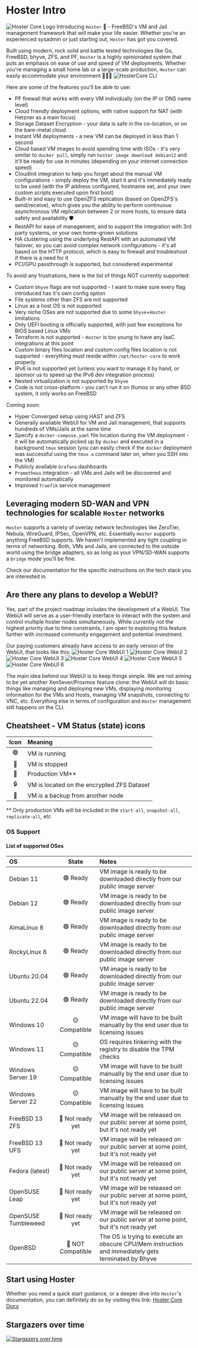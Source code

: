 # Hoster Intro

![Hoster Core Logo](https://github.com/yaroslav-gwit/HosterCore/raw/main/screenshots/hoster-core-cropped.png)
Introducing `Hoster` 🚀 - FreeBSD's VM and Jail management framework that will make your life easier.
Whether you're an experienced sysadmin or just starting out, `Hoster` has got you covered.

Built using modern, rock solid and battle tested technologies like Go, FreeBSD, bhyve, ZFS, and PF, `Hoster` is a highly opinionated system that puts an emphasis on ease of use and speed of VM deployments.
Whether you're managing a small home lab or a large-scale production, `Hoster` can easily accommodate your environment 🧑🏼‍💻
![HosterCore CLI](https://github.com/yaroslav-gwit/HosterCore/raw/main/screenshots/hoster-v03.png)

Here are some of the features you'll be able to use:

- PF firewall that works with every VM individually (on the IP or DNS name level)
- Cloud friendly deployment options, with native support for NAT (with Hetzner as a main focus)
- Storage Dataset Encryption - your data is safe in the co-location, or on the bare-metal cloud
- Instant VM deployments - a new VM can be deployed in less than 1 second
- Cloud based VM images to avoid spending time with ISOs - it's very similar to `docker pull`, simply run `hoster image download debian12` and it'll be ready for use in minutes (depending on your internet connection speed)
- CloudInit integration to help you forget about the manual VM configurations - simply deploy the VM, start it and it's immediately ready to be used (with the IP address configured, hostname set, and your own custom scripts executed upon first boot)
- Built-in and easy to use OpenZFS replication (based on OpenZFS's send/receive), which gives you the ability to perform continuous asynchronous VM replication between 2 or more hosts, to ensure data safety and availability 🛡️
- RestAPI for ease of management, and to support the integration with 3rd party systems, or your own home-grown solutions
- HA clustering using the underlying RestAPI with an automated VM failover, so you can avoid complex network configurations - it's all based on the HTTP protocol, which is easy to firewall and troubleshoot if there is a need for it
- PCI/GPU passthrough is supported, but considered experimental

To avoid any frustrations, here is the list of things NOT currently supported:

- Custom `bhyve` flags are not supported - I want to make sure every flag introduced has it's own config option
- File systems other than ZFS are not supported
- Linux as a host OS is not supported
- Very niche OSes are not supported due to some `bhyve`+`Hoster` limitations
- Only UEFI booting is officially supported, with just few exceptions for BIOS based Linux VMs
- Terraform is not supported - `Hoster` is too young to have any IaaC integrations at this point
- Custom binary files location and custom config files location is not supported - everything must reside within `/opt/hoster-core` to work properly
- IPv6 is not supported yet (unless you want to manage it by hand, or sponsor us to speed up the IPv6 dev integration process)
- Nested virtualization is not supported by `bhyve`
- Code is not cross-platform - you can't run it on Illumos or any other BSD system, it only works on FreeBSD

Coming soon:

- Hyper Converged setup using HAST and ZFS
- Generally available WebUI for VM and Jail management, that supports hundreds of VMs/Jails at the same time
- Specify a `docker-compose.yaml` file location during the VM deployment - it will be automatically picked up by `docker` and executed in a background `tmux` session (you can easily check if the `docker` deployment was successful using the `tmux a` command later on, when you SSH into the VM)
- Publicly available `Grafana` dashboards
- `Prometheus` integration - all VMs and Jails will be discovered and monitored automatically
- Improved `Traefik` service management

## Leveraging modern SD-WAN and VPN technologies for scalable `Hoster` networks

`Hoster` supports a variety of overlay network technologies like ZeroTier, Nebula, WireGuard, IPSec, OpenVPN, etc.
Essentially `Hoster` supports anything FreeBSD supports.
We haven't implemented any tight coupling in terms of networking.
Both, VMs and Jails, are connected to the outside world using the bridge adapters, so as long as your VPN/SD-WAN supports a `bridge` mode you'll be fine.

Check our documentation for the specific instructions on the tech stack you are interested in.

## Are there any plans to develop a WebUI?

Yes, part of the project roadmap includes the development of a WebUI. The WebUI will serve as a user-friendly interface to interact with the system and control multiple hoster nodes simultaneously.
While currently not the highest priority due to time constraints, I am open to exploring this feature further with increased community engagement and potential investment.

Our paying customers already have access to an early version of the WebUI, that looks like this:
![Hoster Core WebUI 1](https://github.com/yaroslav-gwit/HosterCore/raw/main/screenshots/hoster-web-ui-1.png)
![Hoster Core WebUI 2](https://github.com/yaroslav-gwit/HosterCore/raw/main/screenshots/hoster-web-ui-2.png)
![Hoster Core WebUI 3](https://github.com/yaroslav-gwit/HosterCore/raw/main/screenshots/hoster-web-ui-3.png)
![Hoster Core WebUI 4](https://github.com/yaroslav-gwit/HosterCore/raw/main/screenshots/hoster-web-ui-4.png)
![Hoster Core WebUI 5](https://github.com/yaroslav-gwit/HosterCore/raw/main/screenshots/hoster-web-ui-5.png)
![Hoster Core WebUI 6](https://github.com/yaroslav-gwit/HosterCore/raw/main/screenshots/hoster-web-ui-6.png)

The main idea behind our WebUI is to keep things simple.
We are not aiming to be yet another XenSever/Proxmox feature clone: the WebUI will do basic things like managing and deploying new VMs, displaying monitoring information for the VMs and Hosts, managing VM snapshots, connecting to VNC, etc.
Everything else in terms of configuration and `Hoster` management still happens on the CLI.

## Cheatsheet - VM Status (state) icons

| Icon | Meaning                                    |
| :--: | :----------------------------------------- |
|  🟢  | VM is running                              |
|  🔴  | VM is stopped                              |
|  🔁  | Production VM\*\*                          |
|  🔒  | VM is located on the encrypted ZFS Dataset |
|  💾  | VM is a backup from another node           |

\*\* Only production VMs will be included in the `start-all`, `snapshot-all`, `replicate-all`, etc

### OS Support

#### List of supported OSes

| OS                  |       State       | Notes                                                                                               |
| :------------------ | :---------------: | :-------------------------------------------------------------------------------------------------- |
| Debian 11           |     🟢 Ready      | VM image is ready to be downloaded directly from our public image server                            |
| Debian 12           |     🟢 Ready      | VM image is ready to be downloaded directly from our public image server                            |
| AlmaLinux 8         |     🟢 Ready      | VM image is ready to be downloaded directly from our public image server                            |
| RockyLinux 8        |     🟢 Ready      | VM image is ready to be downloaded directly from our public image server                            |
| Ubuntu 20.04        |     🟢 Ready      | VM image is ready to be downloaded directly from our public image server                            |
| Ubuntu 22.04        |     🟢 Ready      | VM image is ready to be downloaded directly from our public image server                            |
| Windows 10          |   🟡 Compatible   | VM image will have to be built manually by the end user due to licensing issues                     |
| Windows 11          |   🟡 Compatible   | OS requires tinkering with the registry to disable the TPM checks                                   |
| Windows Server 19   |   🟡 Compatible   | VM image will have to be built manually by the end user due to licensing issues                     |
| Windows Server 22   |   🟡 Compatible   | VM image will have to be built manually by the end user due to licensing issues                     |
| FreeBSD 13 ZFS      | 🔴 Not ready yet  | VM image will be released on our public server at some point, but it's not ready yet                |
| FreeBSD 13 UFS      | 🔴 Not ready yet  | VM image will be released on our public server at some point, but it's not ready yet                |
| Fedora (latest)     | 🔴 Not ready yet  | VM image will be released on our public server at some point, but it's not ready yet                |
| OpenSUSE Leap       | 🔴 Not ready yet  | VM image will be released on our public server at some point, but it's not ready yet                |
| OpenSUSE Tumbleweed | 🔴 Not ready yet  | VM image will be released on our public server at some point, but it's not ready yet                |
| OpenBSD             | 🚫 NOT Compatible | The OS is trying to execute an obscure CPU/Mem instruction and immediately gets terminated by Bhyve |

## Start using Hoster

Whether you need a quick start guidance, or a deeper dive into `Hoster`'s documentation, you can definitely do so by visiting this link:
[Hoster Core Docs](https://docs.hoster-core.gateway-it.com/)

## Stargazers over time

[![Stargazers over time](https://starchart.cc/yaroslav-gwit/HosterCore.svg)](https://starchart.cc/yaroslav-gwit/HosterCore)
